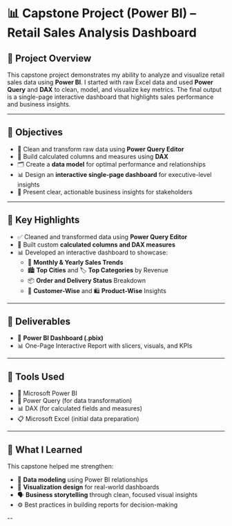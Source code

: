 # 📊 Capstone Project (Power BI) – Retail Sales Analysis Dashboard

## 📝 Project Overview
This capstone project demonstrates my ability to analyze and visualize retail sales data using **Power BI**. I started with raw Excel data and used **Power Query** and **DAX** to clean, model, and visualize key metrics. The final output is a single-page interactive dashboard that highlights sales performance and business insights.

---

## 🎯 Objectives
- 🧹 Clean and transform raw data using **Power Query Editor**
- 🧮 Build calculated columns and measures using **DAX**
- 🗂️ Create a **data model** for optimal performance and relationships
- 📊 Design an **interactive single-page dashboard** for executive-level insights
- 📌 Present clear, actionable business insights for stakeholders

---

## 🔑 Key Highlights
- ✅ Cleaned and transformed data using **Power Query Editor**
- 📐 Built custom **calculated columns and DAX measures**
- 📊 Developed an interactive dashboard to showcase:
  - 📆 **Monthly & Yearly Sales Trends**
  - 🏙️ **Top Cities** and 🏷️ **Top Categories** by Revenue
  - 📦 **Order and Delivery Status** Breakdown
  - 👤 **Customer-Wise** and 🛍️ **Product-Wise** Insights

---

## 📂 Deliverables
- 📁 **Power BI Dashboard (.pbix)**
- 📊 One-Page Interactive Report with slicers, visuals, and KPIs

---

## 🧰 Tools Used
- 🧮 Microsoft Power BI  
- 🔄 Power Query (for data transformation)  
- 📊 DAX (for calculated fields and measures)  
- 📋 Microsoft Excel (initial data preparation)

---

## 🧠 What I Learned
This capstone helped me strengthen:
- 🔧 **Data modeling** using Power BI relationships
- 🎨 **Visualization design** for real-world dashboards
- 🗣️ **Business storytelling** through clean, focused visual insights
- ⚙️ Best practices in building reports for decision-making

--




